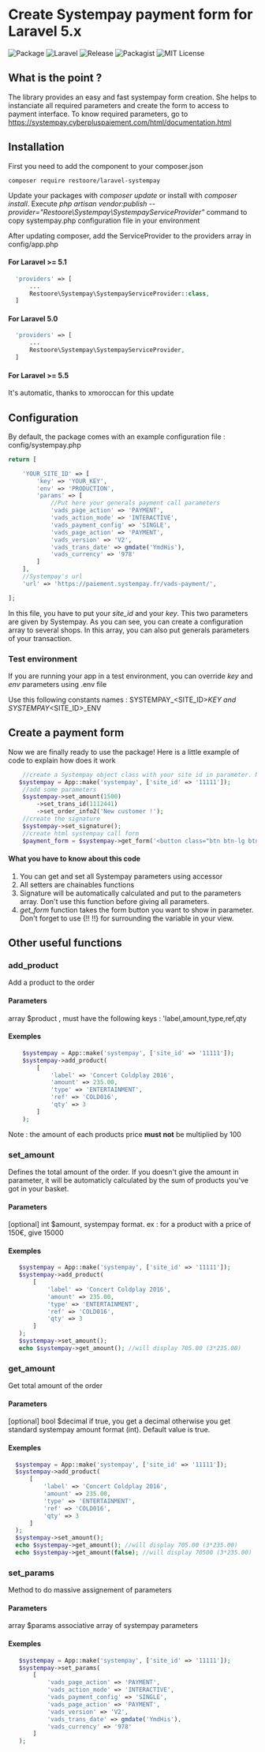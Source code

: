 # Create Systempay payment form for Laravel 5.x

![Package](https://img.shields.io/badge/Package-restoore%2Flaravel-systempay.svg)
![Laravel](https://img.shields.io/badge/For-Laravel%20%E2%89%A5%205.4-yellow.svg)
![Release](https://img.shields.io/github/release/restoore/laravel-systempay.svg)
![Packagist](https://img.shields.io/packagist/v/restoore/laravel-systempay.svg)
![MIT License](https://img.shields.io/github/license/restoore/laravel-systempay.svg)
## What is the point ?
The library provides an easy and fast systempay form creation. She helps to instanciate all required parameters and create the form to access to payment interface. To know required parameters, go to https://systempay.cyberpluspaiement.com/html/documentation.html

## Installation
First you need to add the component to your composer.json
```
composer require restoore/laravel-systempay
```
Update your packages with *composer update* or install with *composer install*.
Execute *php artisan vendor:publish --provider="Restoore\Systempay\SystempayServiceProvider"* command to copy systempay.php configuration file in your environment

After updating composer, add the ServiceProvider to the providers array in config/app.php

#### For Laravel >= 5.1
```php
  'providers' => [
      ...
      Restoore\Systempay\SystempayServiceProvider::class,
  ]
```

#### For Laravel 5.0
```php
  'providers' => [
      ...
      Restoore\Systempay\SystempayServiceProvider,
  ]
```

#### For Laravel >= 5.5
It's automatic, thanks to xmoroccan for this update

## Configuration
By default, the package comes with an example configuration file : config/systempay.php
```php
return [

    'YOUR_SITE_ID' => [
        'key' => 'YOUR_KEY',
        'env' => 'PRODUCTION',
        'params' => [
            //Put here your generals payment call parameters
            'vads_page_action' => 'PAYMENT',
            'vads_action_mode' => 'INTERACTIVE',
            'vads_payment_config' => 'SINGLE',
            'vads_page_action' => 'PAYMENT',
            'vads_version' => 'V2',
            'vads_trans_date' => gmdate('YmdHis'),
            'vads_currency' => '978'
        ]
    ],
    //Systempay's url
    'url' => 'https://paiement.systempay.fr/vads-payment/',

];
```
In this file, you have to put your *site_id* and your *key*. This two parameters are given by Systempay. As you can see,
you can create a configuration array to several shops. In this array, you can also put generals parameters of your transaction.

### Test environment
If you are running your app in a test environment, you can override *key* and *env* parameters using .env file

Use this following constants names : SYSTEMPAY_\<SITE_ID\>_KEY and SYSTEMPAY_\<SITE_ID\>_ENV

## Create a payment form
Now we are finally ready to use the package! Here is a little example of code to explain how does it work
```php
    //create a Systempay object class with your site id in parameter. Note that it will automatically get your configuration in config/systempay.php
   $systempay = App::make('systempay', ['site_id' => '11111']);
    //add some parameters
    $systempay->set_amount(1500)
        ->set_trans_id(1112441)
        ->set_order_info2('New customer !');
    //create the signature
    $systempay->set_signature();
    //create html systempay call form
    $payment_form = $systempay->get_form('<button class="btn btn-lg btn-primary btn-payment" type="submit">Valider et payer</button>');
```

#### What you have to know about this code
1. You can get and set all Systempay parameters using accessor
2. All setters are chainables functions
3. Signature will be automatically calculated and put to the parameters array. Don't use this function before giving all parameters.
4. *get_form* function takes the form button you want to show in parameter. Don't forget to use {!! !!} for surrounding the variable in your view.

## Other useful functions

### add_product
Add a product to the order
#### Parameters
array $product , must have the following keys : 'label,amount,type,ref,qty
#### Exemples
```php
    $systempay = App::make('systempay', ['site_id' => '11111']);
    $systempay->add_product(
        [
            'label' => 'Concert Coldplay 2016',
            'amount' => 235.00,
            'type' => 'ENTERTAINMENT',
            'ref' => 'COLD016',
            'qty' => 3
        ]
    );
```
Note : the amount of each products price **must not** be multiplied by 100

### set_amount
Defines the total amount of the order. If you doesn't give the amount in parameter, it will be automaticly calculated by the sum of products you've got in your basket.
#### Parameters
[optional] int $amount, systempay format. ex : for a product with a price of 150€, give 15000
#### Exemples
```php
   $systempay = App::make('systempay', ['site_id' => '11111']);
   $systempay->add_product(
       [
           'label' => 'Concert Coldplay 2016',
           'amount' => 235.00,
           'type' => 'ENTERTAINMENT',
           'ref' => 'COLD016',
           'qty' => 3
       ]
   );
   $systempay->set_amount();
   echo $systempay->get_amount(); //will display 705.00 (3*235.00)
```
   
### get_amount
Get total amount of the order
#### Parameters
[optional] bool $decimal if true, you get a decimal otherwise you get standard systempay amount format (int). Default value is true.
#### Exemples
```php
  $systempay = App::make('systempay', ['site_id' => '11111']);
  $systempay->add_product(
      [
          'label' => 'Concert Coldplay 2016',
          'amount' => 235.00,
          'type' => 'ENTERTAINMENT',
          'ref' => 'COLD016',
          'qty' => 3
      ]
  );
  $systempay->set_amount();
  echo $systempay->get_amount(); //will display 705.00 (3*235.00)
  echo $systempay->get_amount(false); //will display 70500 (3*235.00)
```
   
### set_params
Method to do massive assignement of parameters
#### Parameters
array $params associative array of systempay parameters
#### Exemples
```php
   $systempay = App::make('systempay', ['site_id' => '11111']);
   $systempay->set_params(
       [
           'vads_page_action' => 'PAYMENT',
           'vads_action_mode' => 'INTERACTIVE',
           'vads_payment_config' => 'SINGLE',
           'vads_page_action' => 'PAYMENT',
           'vads_version' => 'V2',
           'vads_trans_date' => gmdate('YmdHis'),
           'vads_currency' => '978'
       ]
   );
```
